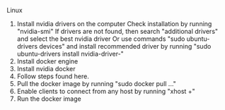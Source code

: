 Linux 

1. Install nvidia drivers on the computer
Check installation by running "nvidia-smi"
If drivers are not found, then search "additional drivers" and select the best nvidia driver
Or use commands "sudo ubuntu-drivers devices" and install recommended driver by running "sudo ubuntu-drivers install nvidia-driver-<recommended>"
2. Install docker engine 
3. Install nvidia docker 
4. Follow steps found here. 
5. Pull the docker image by running "sudo docker pull ..."
6. Enable clients to connect from any host by running "xhost +"
7. Run the docker image



